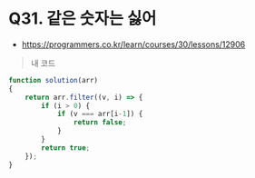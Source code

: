 # Q31. 같은 숫자는 싫어
- https://programmers.co.kr/learn/courses/30/lessons/12906

> 내 코드
```js
function solution(arr)
{
    return arr.filter((v, i) => {
        if (i > 0) {
            if (v === arr[i-1]) {
                return false;
            }
        }
        return true;
    });
}
```